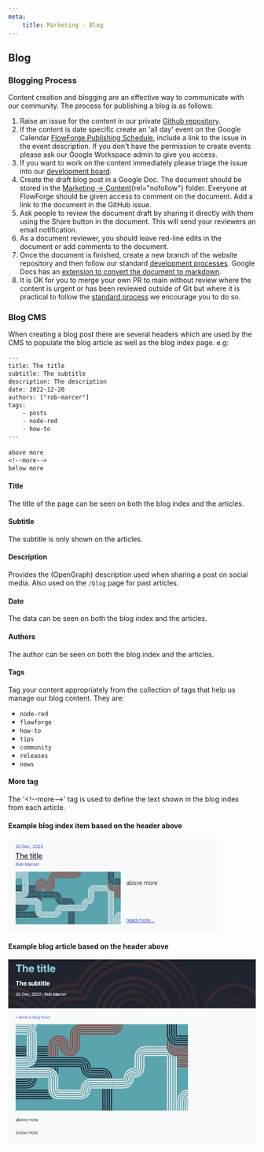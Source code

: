 ```yaml
---
meta:
    title: Marketing - Blog
---
```


## Blog

### Blogging Process

Content creation and blogging are an effective way to communicate with our community. The process for publishing a blog is as follows:

1. Raise an issue for the content in our private [Github repository](https://github.com/flowforge/content).
2. If the content is date specific create an 'all day' event on the Google Calendar [FlowForge Publishing Schedule](https://calendar.google.com/calendar/u/0?cid=Y18yMGFjMmM5MmMwYmE0YTYwNDg4NDE1MjBmMGU2YWE0MGFhZGUxNTlkNThjZGY0ZGMwMjA0NTI4ZjFjMTcxZmQ0QGdyb3VwLmNhbGVuZGFyLmdvb2dsZS5jb20), include a link to the issue in the event description. If you don't have the permission to create events please ask our Google Workspace admin to give you access.
3. If you want to work on the content immediately please triage the issue into our [development board](https://github.com/orgs/flowforge/projects/1/views/33).
4. Create the draft blog post in a Google Doc. The document should be stored in the [Marketing -> Content](https://drive.google.com/drive/folders/1sdyVfD29dFE74i7zfmL0Cp9tPmPyK0-8?usp=share_link){rel="nofollow"} folder. Everyone at FlowForge should be given access to comment on the document.  Add a link to the document in the GitHub issue.
5. Ask people to review the document draft by sharing it directly with them using the Share button in the document. This will send your reviewers an email notification. 
6. As a document reviewer, you should leave red-line edits in the document or add comments to the document.
7. Once the document is finished, create a new branch of the website repository and then follow our standard [development processes](https://flowforge.com/handbook/development/#development-board). Google Docs has an [extension to convert the document to markdown](https://workspace.google.com/marketplace/app/docs_to_markdown/700168918607?hl=en&pann=docs_addon_widget).
5. It is OK for you to merge your own PR to main without review where the content is urgent or has been reviewed outside of Git but where it is practical to follow the [standard process](https://flowforge.com/handbook/development/#development-board) we encourage you to do so.

### Blog CMS

When creating a blog post there are several headers which are used by the CMS to populate the blog article as well as the blog index page. e.g:


```njk
---
title: The title
subtitle: The subtitle
description: The description
date: 2022-12-20
authors: ["rob-marcer"]
tags:
    - posts
    - node-red
    - how-to
---

above more
<!--more-->
below more
```

#### Title

The title of the page can be seen on both the blog index and the articles.

#### Subtitle

The subtitle is only shown on the articles.

#### Description

Provides the (OpenGraph) description used when sharing a post on social media. Also used on the `/blog` page for past articles.

#### Date

The data can be seen on both the blog index and the articles.

#### Authors

The author can be seen on both the blog index and the articles.

#### Tags

Tag your content appropriately from the collection of tags that help us manage our blog content. They are:

- `node-red`
- `flowforge`
- `how-to`
- `tips`
- `community`
- `releases`
- `news`

#### More tag

The '\<\!\-\-more\-\-\>' tag is used to define the text shown in the blog index from each article.
#### Example blog index item based on the header above

![Example of how the headers are shown on the blog index](../images/blog-index.png)

#### Example blog article based on the header above

![Example of how the headers are shown on blog articles](../images/blog-article.png)